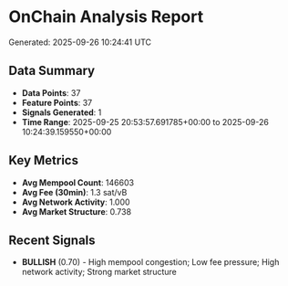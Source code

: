 # OnChain Analysis Report
Generated: 2025-09-26 10:24:41 UTC

## Data Summary
- **Data Points**: 37
- **Feature Points**: 37
- **Signals Generated**: 1
- **Time Range**: 2025-09-25 20:53:57.691785+00:00 to 2025-09-26 10:24:39.159550+00:00

## Key Metrics
- **Avg Mempool Count**: 146603
- **Avg Fee (30min)**: 1.3 sat/vB
- **Avg Network Activity**: 1.000
- **Avg Market Structure**: 0.738

## Recent Signals
- **BULLISH** (0.70) - High mempool congestion; Low fee pressure; High network activity; Strong market structure
